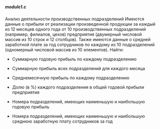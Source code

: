 ##### module1.c 

Анализ деятельности производственных подразделений
Имеются данные о прибыли от реализации произведенной продукции за каждый из 12 месяцев одного года от 10 производственных подразделений (например, филиалов, цехов) предприятия (двумерный числовой массив из 10 строк и 12 столбцов). 
Также имеются данные о средней заработной плате за год сотрудников по каждому из 10 подразделений (одномерный числовой массив из 10 элементов). 
Найти: 

- Суммарную годовую прибыль по каждому подразделению

- Суммарную прибыль всех подразделений для каждого месяца

- Среднемесячную прибыль по каждому подразделению

- Долю (в %) каждого подразделения в общей годовой прибыли предприятия

- Номера подразделений, имеющих наименьшую и наибольшую годовую прибыль

- Номера подразделений, имеющих наименьшую и наибольшую среднюю заработную плату сотрудников за год


